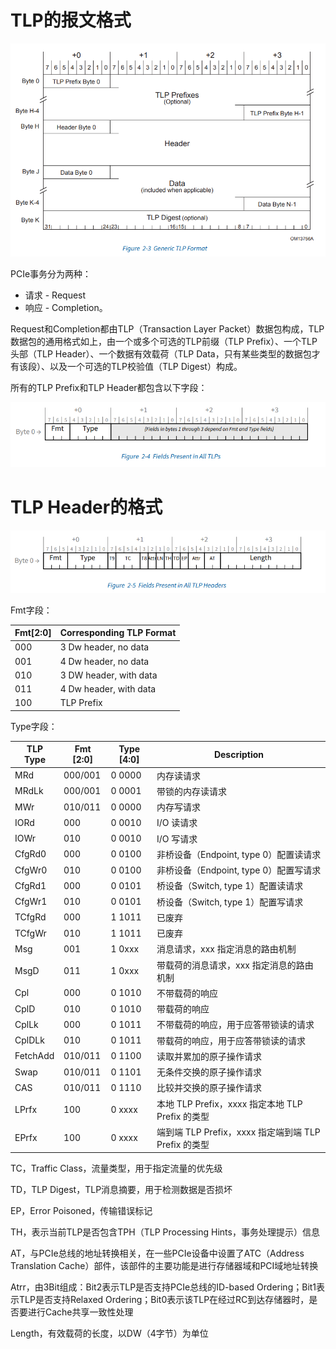 # TLP的报文格式

![](assets/20250323_002102_image.png)

PCIe事务分为两种：

* 请求 - Request
* 响应 - Completion。

Request和Completion都由TLP（Transaction Layer Packet）数据包构成，TLP数据包的通用格式如上，由一个或多个可选的TLP前缀（TLP Prefix）、一个TLP头部（TLP Header）、一个数据有效载荷（TLP Data，只有某些类型的数据包才有该段）、以及一个可选的TLP校验值（TLP Digest）构成。

所有的TLP Prefix和TLP Header都包含以下字段：

![](assets/20250323_001808_image.png)

# TLP Header的格式

![](assets/20250323_001941_image.png)

Fmt字段：


| Fmt[2:0] | Corresponding TLP Format |
| ---------- | -------------------------- |
| 000      | 3 Dw header, no data     |
| 001      | 4 Dw header, no data     |
| 010      | 3 DW header, with data   |
| 011      | 4 Dw header, with data   |
| 100      | TLP Prefix               |

Type字段：


| TLP Type | Fmt [2:0] | Type [4:0] | Description                                          |
| ---------- | ----------- | ------------ | ------------------------------------------------------ |
| MRd      | 000/001   | 0 0000     | 内存读请求                                           |
| MRdLk    | 000/001   | 0 0001     | 带锁的内存读请求                                     |
| MWr      | 010/011   | 0 0000     | 内存写请求                                           |
| IORd     | 000       | 0 0010     | I/O 读请求                                           |
| IOWr     | 010       | 0 0010     | I/O 写请求                                           |
| CfgRd0   | 000       | 0 0100     | 非桥设备（Endpoint, type 0）配置读请求               |
| CfgWr0   | 010       | 0 0100     | 非桥设备（Endpoint, type 0）配置写请求               |
| CfgRd1   | 000       | 0 0101     | 桥设备（Switch, type 1）配置读请求                   |
| CfgWr1   | 010       | 0 0101     | 桥设备（Switch, type 1）配置写请求                   |
| TCfgRd   | 000       | 1 1011     | 已废弃                                               |
| TCfgWr   | 010       | 1 1011     | 已废弃                                               |
| Msg      | 001       | 1 0xxx     | 消息请求，xxx 指定消息的路由机制                     |
| MsgD     | 011       | 1 0xxx     | 带载荷的消息请求，xxx 指定消息的路由机制             |
| Cpl      | 000       | 0 1010     | 不带载荷的响应                                       |
| CplD     | 010       | 0 1010     | 带载荷的响应                                         |
| CplLk    | 000       | 0 1011     | 不带载荷的响应，用于应答带锁读的请求                 |
| CplDLk   | 010       | 0 1011     | 带载荷的响应，用于应答带锁读的请求                   |
| FetchAdd | 010/011   | 0 1100     | 读取并累加的原子操作请求                             |
| Swap     | 010/011   | 0 1101     | 无条件交换的原子操作请求                             |
| CAS      | 010/011   | 0 1110     | 比较并交换的原子操作请求                             |
| LPrfx    | 100       | 0 xxxx     | 本地 TLP Prefix，xxxx 指定本地 TLP Prefix 的类型     |
| EPrfx    | 100       | 0 xxxx     | 端到端 TLP Prefix，xxxx 指定端到端 TLP Prefix 的类型 |

TC，Traffic Class，流量类型，用于指定流量的优先级

TD，TLP Digest，TLP消息摘要，用于检测数据是否损坏

EP，Error Poisoned，传输错误标记

TH，表示当前TLP是否包含TPH（TLP Processing Hints，事务处理提示）信息

AT，与PCIe总线的地址转换相关，在一些PCIe设备中设置了ATC（Address Translation Cache）部件，该部件的主要功能是进行存储器域和PCI域地址转换

Atrr，由3Bit组成：Bit2表示TLP是否支持PCIe总线的ID-based Ordering；Bit1表示TLP是否支持Relaxed Ordering；Bit0表示该TLP在经过RC到达存储器时，是否要进行Cache共享一致性处理

Length，有效载荷的长度，以DW（4字节）为单位
